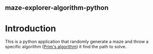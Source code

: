 ## maze-explorer-algorithm-python

# Introduction
This is a python application that randomly generate a maze and throw a specific algorithm ([Prim's algorithm](https://it.wikipedia.org/wiki/Algoritmo_di_Prim)) 
it find the path to solve.


